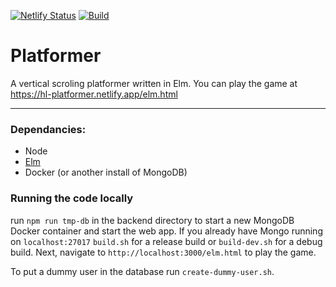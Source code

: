 [![Netlify Status](https://api.netlify.com/api/v1/badges/40fbfa42-86fd-4868-ba16-54312c2019e4/deploy-status)](https://app.netlify.com/sites/hl-platformer/deploys) [![Build](https://github.com/delosrogers/platformer/actions/workflows/build.yml/badge.svg)](https://github.com/delosrogers/platformer/actions/workflows/build.yml)
# Platformer

A vertical scroling platformer written in Elm. You can play the game at https://hl-platformer.netlify.app/elm.html

---

### Dependancies:
- Node
- [Elm](https://guide.elm-lang.org/install/elm.html)
- Docker (or another install of MongoDB)

### Running the code locally

run `npm run tmp-db` in the backend directory to start a new MongoDB Docker container and start the web app. If you already have Mongo running on `localhost:27017` `build.sh` for a release build or `build-dev.sh` for a debug build. Next, navigate to `http://localhost:3000/elm.html` to play the game.

To put a dummy user in the database run `create-dummy-user.sh`.
